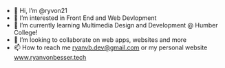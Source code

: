 - 👋 Hi, I’m @ryvon21
- 👀 I’m interested in Front End and Web Devlopment 
- 🌱 I’m currently learning Multimedia Design and Development @ Humber College!
- 💞️ I’m looking to collaborate on web apps, websites and more
- 📫 How to reach me ryanvb.dev@gmail.com or my personal website www.ryanvonbesser.tech

<!---
ryvon21/ryvon21 is a ✨ special ✨ repository because its `README.md` (this file) appears on your GitHub profile.
You can click the Preview link to take a look at your changes.
--->
